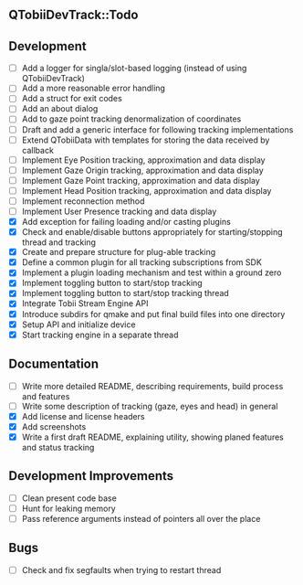 QTobiiDevTrack::Todo
--

## Development
- [ ] Add a logger for singla/slot-based logging (instead of using QTobiiDevTrack)
- [ ] Add a more reasonable error handling
- [ ] Add a struct for exit codes
- [ ] Add an about dialog
- [ ] Add to gaze point tracking denormalization of coordinates
- [ ] Draft and add a generic interface for following tracking implementations
- [ ] Extend QTobiiData with templates for storing the data received by callback
- [ ] Implement Eye Position tracking, approximation and data display
- [ ] Implement Gaze Origin tracking, approximation and data display
- [ ] Implement Gaze Point tracking, approximation and data display
- [ ] Implement Head Position tracking, approximation and data display
- [ ] Implement reconnection method
- [ ] Implement User Presence tracking and data display
- [x] Add exception for failing loading and/or casting plugins
- [x] Check and enable/disable buttons appropriately for starting/stopping thread and tracking
- [x] Create and prepare structure for plug-able tracking
- [x] Define a common plugin for all tracking subscriptions from SDK
- [x] Implement a plugin loading mechanism and test within a ground zero
- [x] Implement toggling button to start/stop tracking
- [x] Implement toggling button to start/stop tracking thread
- [x] Integrate Tobii Stream Engine API
- [x] Introduce subdirs for qmake and put final build files into one directory
- [x] Setup API and initialize device
- [x] Start tracking engine in a separate thread

## Documentation
- [ ] Write more detailed README, describing requirements, build process and features
- [ ] Write some description of tracking (gaze, eyes and head) in general
- [x] Add license and license headers
- [x] Add screenshots
- [x] Write a first draft README, explaining utility, showing planed features and status tracking

## Development Improvements
- [ ] Clean present code base
- [ ] Hunt for leaking memory
- [ ] Pass reference arguments instead of pointers all over the place 

## Bugs
- [ ] Check and fix segfaults when trying to restart thread
